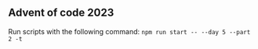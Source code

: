 ## Advent of code 2023

Run scripts with the following command:  `npm run start -- --day 5 --part 2 -t`